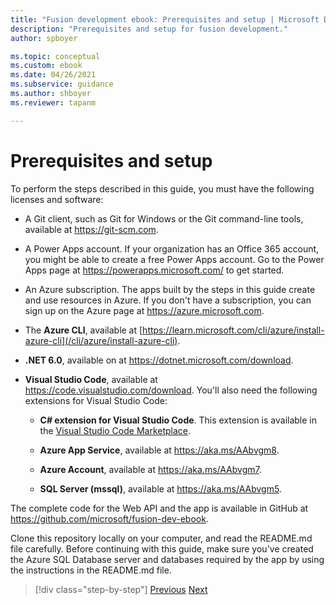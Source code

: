 ```yaml
---
title: "Fusion development ebook: Prerequisites and setup | Microsoft Docs"
description: "Prerequisites and setup for fusion development."
author: spboyer

ms.topic: conceptual
ms.custom: ebook
ms.date: 04/26/2021
ms.subservice: guidance
ms.author: shboyer
ms.reviewer: tapanm

---
```

# Prerequisites and setup

To perform the steps described in this guide, you must have the following licenses and software:

-   A Git client, such as Git for Windows or the Git command-line tools, available at <https://git-scm.com>.

-   A Power Apps account. If your organization has an Office 365 account, you might be able to create a free Power Apps account. Go to the Power Apps page at <https://powerapps.microsoft.com/> to get started.

-   An Azure subscription. The apps built by the steps in this guide create and use resources in Azure. If you don't have a subscription, you can sign up on the Azure page at <https://azure.microsoft.com>.

-   The **Azure CLI**, available at [https://learn.microsoft.com/cli/azure/install-azure-cli](/cli/azure/install-azure-cli).

-   **.NET 6.0**, available on at <https://dotnet.microsoft.com/download>.

-   **Visual Studio Code**, available at <https://code.visualstudio.com/download>. You'll also need the following extensions for Visual Studio Code:

    -   **C\# extension for Visual Studio Code**. This extension is available in the [Visual Studio Code Marketplace](https://marketplace.visualstudio.com/items?itemName=ms-dotnettools.csharp).

    -   **Azure App Service**, available at <https://aka.ms/AAbvgm8>.

    -   **Azure Account**, available at <https://aka.ms/AAbvgm7>.

    -   **SQL Server (mssql)**, available at <https://aka.ms/AAbvgm5>.

The complete code for the Web API and the app is available in GitHub at <https://github.com/microsoft/fusion-dev-ebook>.

Clone this repository locally on your computer, and read the README.md file carefully. Before continuing with this guide, make sure you've created the Azure SQL Database server and databases required by the app by using the instructions in the README.md file.

> [!div class="step-by-step"]
> [Previous](foreword.md)
> [Next](01-what-is-fusion-dev-approach.md)
